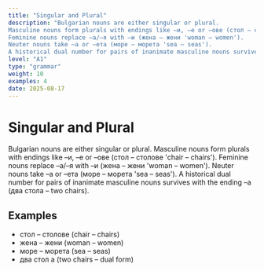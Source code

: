 ```yaml
---
title: "Singular and Plural"
description: "Bulgarian nouns are either singular or plural.
Masculine nouns form plurals with endings like –и, –е or –ове (стол – столове 'chair – chairs').
Feminine nouns replace –а/–я with –и (жена – жени 'woman – women').
Neuter nouns take –а or –ета (море – морета 'sea – seas').
A historical dual number for pairs of inanimate masculine nouns survives with the ending –а (два стола – two chairs)."
level: "A1"
type: "grammar"
weight: 10
examples: 4
date: 2025-08-17
---
```


# Singular and Plural

Bulgarian nouns are either singular or plural.
Masculine nouns form plurals with endings like –и, –е or –ове (стол – столове 'chair – chairs').
Feminine nouns replace –а/–я with –и (жена – жени 'woman – women').
Neuter nouns take –а or –ета (море – морета 'sea – seas').
A historical dual number for pairs of inanimate masculine nouns survives with the ending –а (два стола – two chairs).

## Examples

- стол – столове (chair – chairs)
- жена – жени (woman – women)
- море – морета (sea – seas)
- два стол а (two chairs – dual form)

